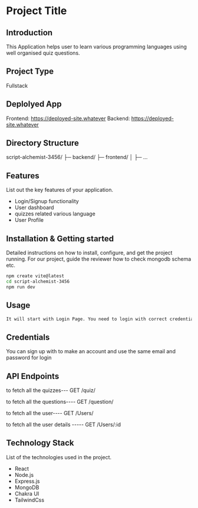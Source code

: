 # Project Title

## Introduction
This Application helps user to learn various programming languages using well organised quiz questions.

## Project Type
Fullstack

## Deplolyed App
Frontend: https://deployed-site.whatever
Backend: https://deployed-site.whatever

## Directory Structure
script-alchemist-3456/
├─ backend/
├─ frontend/
│  ├─ ...

## Features
List out the key features of your application.

- Login/Signup functionality
- User dashboard
- quizzes related various language
- User Profile
  

## Installation & Getting started
Detailed instructions on how to install, configure, and get the project running. For our project, guide the reviewer how to check mongodb schema etc.

```bash
npm create vite@latest
cd script-alchemist-3456
npm run dev
```

## Usage

```bash
It will start with Login Page. You need to login with correct credentials, then it will redirect you to dashboard. Where you can select and start any quiz.
```
## Credentials
You can sign up with to make an account and use the same email and password for login


## API Endpoints
to fetch all the quizzes---
GET /quiz/

to fetch all the questions----
GET /question/

to fetch all the user----
GET /Users/

to fetch all the user details -----
GET /Users/:id

## Technology Stack
List of the technologies used in the project.

- React
- Node.js
- Express.js
- MongoDB
- Chakra UI
- TailwindCss
